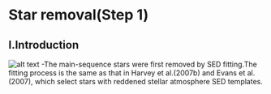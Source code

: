 
# **Star removal(Step 1)**
## **I.Introduction**
![alt text](https://github.com/ShihPingLai/YSO_Hunters/blob/master/Steps.png)
-The main-sequence stars were first removed by SED fitting.The fitting process is the same as that in Harvey et al.(2007b) and Evans et al. (2007), which select stars with reddened stellar atmosphere SED templates.
